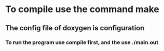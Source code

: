 # To compile use the command make
## The config file of doxygen is configuration
### To run the program use compile first, and the use ./main.out